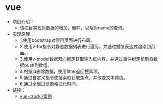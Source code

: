 # vue
  * 项目介绍：
    * 该项目实现对数据的增加，删除，以及对name的查询。
  * 实现原理：
    * 1.使用bootstrap对项目页面进行布局。
    * 2.使用v-for指令对静态数据列表进行遍历，并通过插值表达式渲染到页面。
    * 3.使用v-model数据双向绑定获取输入框内容，并通过事件绑定机制将数据push到数组。
    * 4.根据id删除数据，使用filter返回搜索项。
    * 5.通过自定义指令使搜索框获取焦点，并改变文本颜色。
    * 6.通过全局过滤器格式化时间。
  * 链接：
    * [vue-crud小案例](http://47.104.149.241:88/vue/car-crud.html)
